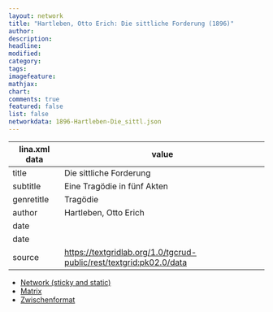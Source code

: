 ```yaml
---
layout: network
title: "Hartleben, Otto Erich: Die sittliche Forderung (1896)"
author:
description:
headline:
modified:
category:
tags:
imagefeature: 
mathjax: 
chart: 
comments: true
featured: false
list: false
networkdata: 1896-Hartleben-Die_sittl.json
---
```

lina.xml data  | value
------------- | -------------
title|Die sittliche Forderung
subtitle|Eine Tragödie in fünf Akten
genretitle|Tragödie
author|Hartleben, Otto Erich
date|
date|
source|https://textgridlab.org/1.0/tgcrud-public/rest/textgrid:pk02.0/data


* [Network (sticky and static)](/network350)
* [Matrix](/matrix350)
* [Zwischenformat](/lina350 )
